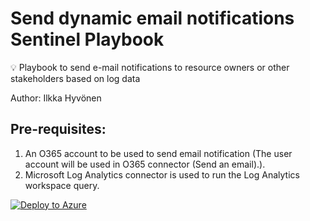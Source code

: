 # Send dynamic email notifications Sentinel Playbook
💡 Playbook to send e-mail notifications to resource owners or other stakeholders based on log data

Author: Ilkka Hyvönen

## Pre-requisites:
1. An O365 account to be used to send email notification (The user account will be used in O365 connector (Send an email).).
2. Microsoft Log Analytics connector is used to run the Log Analytics workspace query.

[![Deploy to Azure](https://aka.ms/deploytoazurebutton)](https://portal.azure.com/#create/Microsoft.Template/uri/https%3A%2F%2Fraw.githubusercontent.com%2Filesec%2FMicrosoft-Sentinel%2FPlaybooks%2Fdynamic-email-notifications%2Fazuredeploy.json)
